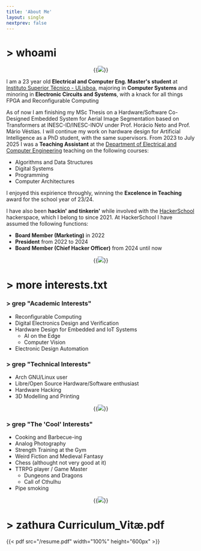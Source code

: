 ```yaml
---
title: 'About Me'
layout: single
nextprev: false
---
```


# > whoami

<center>

{{<img caption="Me, snaping a cool analog photo with my Ricoh KR-5 camera, at INESC-ID" src=/me-II.JPG >}}


</center>


I am a 23 year old **Electrical and Computer Eng. Master's student** at [Instituto Superior Técnico - ULisboa](https://tecnico.ulisboa.pt), majoring in **Computer Systems** and minoring in **Electronic Circuits and Systems**, with a knack for all things FPGA and Reconfigurable Computing

As of now I am finishing my MSc Thesis on a Hardware/Software Co-Designed Embedded System for Aerial Image Segmentation based on Transformers at INESC-ID/INESC-INOV under Prof. Horácio Neto and Prof. Mário Véstias. I will continue my work on hardware design for Artificial Intelligence as a PhD student, with the same supervisors. 
From 2023 to July 2025 I was a **Teaching Assistant** at the [Department of Electrical and Computer Engineering](https://deec.tecnico.ulisboa.pt) teaching on the following courses:

- Algorithms and Data Structures
- Digital Systems
- Programming
- Computer Architectures

I enjoyed this expirience throughly, winning the **Excelence in Teaching** award for the school year of 23/24.

I have also been **hackin' and tinkerin'** while involved with the [HackerSchool](https://hackerschool.dev) hackerspace, which I belong to since 2021. At HackerSchool I have assumed the following functions:

- **Board Member (Marketing)** in 2022
- **President** from 2022 to 2024
- **Board Member (Chief Hacker Officer)** from 2024 until now

<center>

{{<img caption="Me, showing my gains from strength training with my love for electronics. Another average HackerSchool moment!" src=/this_boy_can_lift.png >}}


</center>

# > more interests.txt
    
### > grep "Academic Interests"

- Reconfigurable Computing
- Digital Electronics Design and Verification
- Hardware Design for Embedded and IoT Systems
    - AI on the Edge
    - Computer Vision
- Electronic Design Automation

### > grep "Technical Interests"

- Arch GNU/Linux user
- Libre/Open Source Hardware/Software enthusiast
- Hardware Hacking
- 3D Modelling and Printing 

<center>

{{<img caption="Me, José Lopes and Eduardo Faustino after lifting ~150kg of Electronic Waste from the 00's through 4 flights of stairs. Average HackerSchool moment!" src=/crime_of_the_century.png >}}


</center>


### > grep "The 'Cool' Interests"

- Cooking and Barbecue-ing
- Analog Photography
- Strength Training at the Gym
- Weird Fiction and Medieval Fantasy
- Chess (althought not very good at it)
- TTRPG player / Game Master
    - Dungeons and Dragons
    - Call of Cthulhu
- Pipe smoking

<center>

{{<img caption="Me, smoking my pipe in front of my Department at night" src=/me.png >}}

</center>


# > zathura Curriculum_Vitæ.pdf

{{< pdf src="/resume.pdf" width="100%" height="600px" >}}


